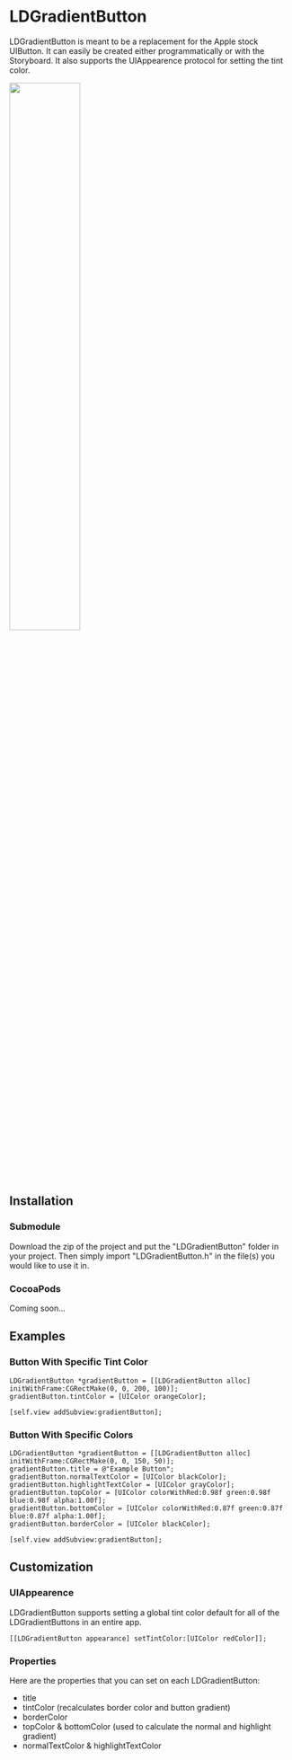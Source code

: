 # LDGradientButton

LDGradientButton is meant to be a replacement for the Apple stock UIButton. It can easily be created either programmatically or with the Storyboard. It also supports the UIAppearence protocol for setting the tint color.

<img src="https://dl.dropbox.com/u/20180054/Github%20Resources/screenshot1.png" height="50%"/>

## Installation

### Submodule
Download the zip of the project and put the "LDGradientButton" folder in your project. Then simply import "LDGradientButton.h" in the file(s) you would like to use it in.

### CocoaPods
Coming soon…

## Examples

### Button With Specific Tint Color
```objc
LDGradientButton *gradientButton = [[LDGradientButton alloc] initWithFrame:CGRectMake(0, 0, 200, 100)];
gradientButton.tintColor = [UIColor orangeColor];

[self.view addSubview:gradientButton];
```

### Button With Specific Colors
```objc
LDGradientButton *gradientButton = [[LDGradientButton alloc] initWithFrame:CGRectMake(0, 0, 150, 50)];
gradientButton.title = @"Example Button";
gradientButton.normalTextColor = [UIColor blackColor];
gradientButton.highlightTextColor = [UIColor grayColor];
gradientButton.topColor = [UIColor colorWithRed:0.98f green:0.98f blue:0.98f alpha:1.00f];
gradientButton.bottomColor = [UIColor colorWithRed:0.87f green:0.87f blue:0.87f alpha:1.00f];
gradientButton.borderColor = [UIColor blackColor];
    
[self.view addSubview:gradientButton];
```

## Customization
### UIAppearence
LDGradientButton supports setting a global tint color default for all of the LDGradientButtons in an entire app.
```objc
[[LDGradientButton appearance] setTintColor:[UIColor redColor]];
```

### Properties
Here are the properties that you can set on each LDGradientButton:

* title
* tintColor (recalculates border color and button gradient)
* borderColor
* topColor & bottomColor (used to calculate the normal and highlight gradient)
* normalTextColor & highlightTextColor